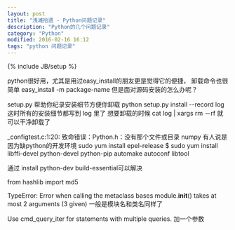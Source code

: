 ```yaml
---
layout: post
title: "浅滩拾遗 - Python问题记录"
description: "Python的几个问题记录"
category: "Python"
modified: 2016-02-16 16:12
tags: "python 问题记录"
---
```

{% include JB/setup %}

python很好用，尤其是用过easy_install的朋友更是觉得它的便捷，
卸载命令也很简单 easy_install -m package-name
但是面对源码安装的怎么办呢？
 
setup.py 帮助你纪录安装细节方便你卸载
python setup.py install --record log
这时所有的安装细节都写到 log 里了
想要卸载的时候
cat log | xargs rm －rf
就可以干净卸载了

_configtest.c:1:20: 致命错误：Python.h：没有那个文件或目录
numpy
有人说是因为缺python的开发环境
sudo yum install epel-release
$ sudo yum install libffi-devel python-devel python-pip automake autoconf libtool

通过 install python-dev build-essential可以解决

from hashlib import md5


TypeError: Error when calling the metaclass bases
    module.__init__() takes at most 2 arguments (3 given)
    一般是模块名和类名同样了
    
Use cmd_query_iter for statements with multiple queries.
加一个参数